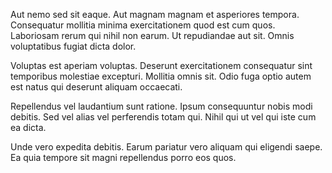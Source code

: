Aut nemo sed sit eaque. Aut magnam magnam et asperiores tempora. Consequatur mollitia minima exercitationem quod est cum quos. Laboriosam rerum qui nihil non earum. Ut repudiandae aut sit. Omnis voluptatibus fugiat dicta dolor.
 Voluptas est aperiam voluptas. Deserunt exercitationem consequatur sint temporibus molestiae excepturi. Mollitia omnis sit. Odio fuga optio autem est natus qui deserunt aliquam occaecati.
 Repellendus vel laudantium sunt ratione. Ipsum consequuntur nobis modi debitis. Sed vel alias vel perferendis totam qui. Nihil qui ut vel qui iste cum ea dicta.
 Unde vero expedita debitis. Earum pariatur vero aliquam qui eligendi saepe. Ea quia tempore sit magni repellendus porro eos quos.
